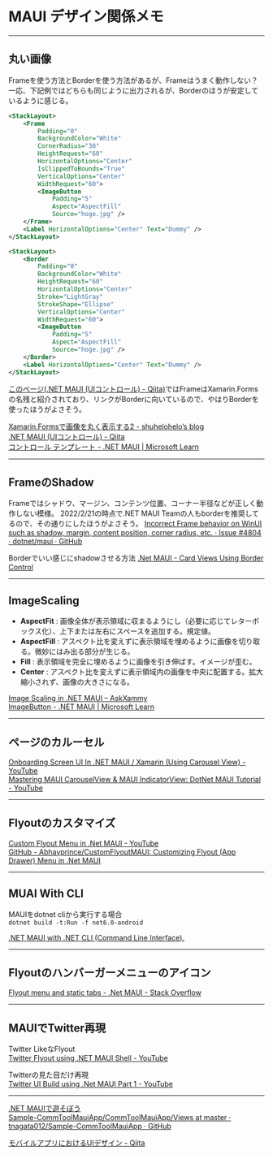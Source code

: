 # MAUI デザイン関係メモ

---

## 丸い画像

Frameを使う方法とBorderを使う方法があるが、Frameはうまく動作しない？  
一応、下記例ではどちらも同じように出力されるが、Borderのほうが安定しているように感じる。  

``` xml
<StackLayout>
    <Frame
        Padding="0"
        BackgroundColor="White"
        CornerRadius="38"
        HeightRequest="60"
        HorizontalOptions="Center"
        IsClippedToBounds="True"
        VerticalOptions="Center"
        WidthRequest="60">
        <ImageButton
            Padding="5"
            Aspect="AspectFill"
            Source="hoge.jpg" />
    </Frame>
    <Label HorizontalOptions="Center" Text="Dummy" />
</StackLayout>
```

``` xml
<StackLayout>
    <Border
        Padding="0"
        BackgroundColor="White"
        HeightRequest="60"
        HorizontalOptions="Center"
        Stroke="LightGray"
        StrokeShape="Ellipse"
        VerticalOptions="Center"
        WidthRequest="60">
        <ImageButton
            Padding="5"
            Aspect="AspectFill"
            Source="hoge.jpg" />
    </Border>
    <Label HorizontalOptions="Center" Text="Dummy" />
</StackLayout>
```

[このページ(.NET MAUI (UIコントロール) - Qiita)](https://qiita.com/kashin777/items/cb200af6d4f00cc88a63)ではFrameはXamarin.Formsの名残と紹介されており、リンクがBorderに向いているので、やはりBorderを使ったほうがよさそう。  

[Xamarin.Formsで画像を丸く表示する2 - shuhelohelo’s blog](https://shuhelohelo.hatenablog.com/entry/2019/12/07/151541)  
[.NET MAUI (UIコントロール) - Qiita](https://qiita.com/kashin777/items/cb200af6d4f00cc88a63)  
[コントロール テンプレート - .NET MAUI | Microsoft Learn](https://learn.microsoft.com/ja-jp/dotnet/maui/fundamentals/controltemplate)  

---

## FrameのShadow

Frameではシャドウ、マージン、コンテンツ位置、コーナー半径などが正しく動作しない模様。
2022/2/21の時点で.NET MAUI Teamの人もborderを推奨してるので、その通りにしたほうがよさそう。
[Incorrect Frame behavior on WinUI such as shadow, margin, content position, corner radius, etc. · Issue #4804 · dotnet/maui · GitHub](https://github.com/dotnet/maui/issues/4804)  

Borderでいい感じにshadowさせる方法
[.Net MAUI - Card Views Using Border Control](https://www.c-sharpcorner.com/article/net-maui-card-views-using-border-control/)  

---

## ImageScaling

- **AspectFit** : 画像全体が表示領域に収まるようにし（必要に応じてレターボックス化）、上下または左右にスペースを追加する。規定値。  
- **AspectFill** : アスペクト比を変えずに表示領域を埋めるように画像を切り取る。微妙にはみ出る部分が生じる。  
- **Fill** : 表示領域を完全に埋めるように画像を引き伸ばす。イメージが歪む。  
- **Center** : アスペクト比を変えずに表示領域内の画像を中央に配置する。拡大縮小されず、画像の大きさになる。  

[Image Scaling in .NET MAUI – AskXammy](https://askxammy.com/image-scaling-in-net-maui/)  
[ImageButton - .NET MAUI | Microsoft Learn](https://learn.microsoft.com/ja-jp/dotnet/maui/user-interface/controls/imagebutton)  

---

## ページのカルーセル

[Onboarding Screen UI In .NET MAUI / Xamarin (Using Carousel View) - YouTube](https://www.youtube.com/watch?v=R6Uah-USuxU)  
[Mastering MAUI CarouselView & MAUI IndicatorView: DotNet MAUI Tutorial - YouTube](https://www.youtube.com/watch?v=kw9-_GLruUg)  

---

## Flyoutのカスタマイズ

[Custom Flyout Menu in .Net MAUI - YouTube](https://www.youtube.com/watch?v=qs1otgknDHA)  
[GitHub - Abhayprince/CustomFlyoutMAUI: Customizing Flyout (App Drawer) Menu in .Net MAUI](https://github.com/Abhayprince/CustomFlyoutMAUI.git)  

---

## MUAI With CLI

MAUIをdotnet cliから実行する場合  
`dotnet build -t:Run -f net6.0-android`  

[.NET MAUI with .NET CLI (Command Line Interface).](https://mauiman.dev/maui_cli_commandlineinterface.html)  

---

## Flyoutのハンバーガーメニューのアイコン

[Flyout menu and static tabs - .Net MAUI - Stack Overflow](https://stackoverflow.com/questions/74931043/flyout-menu-and-static-tabs-net-maui)  

---

## MAUIでTwitter再現

Twitter LikeなFlyout  
[Twitter Flyout using .NET MAUI Shell - YouTube](https://www.youtube.com/watch?v=kI91LzE9mNE)  

Twitterの見た目だけ再現  
[Twitter UI Build using .Net MAUI Part 1 - YouTube](https://www.youtube.com/watch?v=ebhpfkGMKl0)  

---

[.NET MAUIで遊そぼう](https://zenn.dev/tnagata012/articles/play-with-maui--acd256eda7a4a9)  
[Sample-CommToolMauiApp/CommToolMauiApp/Views at master · tnagata012/Sample-CommToolMauiApp · GitHub](https://github.com/tnagata012/Sample-CommToolMauiApp/tree/master/CommToolMauiApp/Views)  

[モバイルアプリにおけるUIデザイン - Qiita](https://qiita.com/mark_1975M/items/eabdd95ac1de64e4fe1b)  
